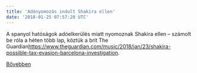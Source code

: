 ```yaml
---
title: 'Adónyomozás indult Shakira ellen'
date: '2018-01-25 07:57:20 UTC'
---
```


A spanyol hatóságok adóelkerülés miatt nyomoznak Shakira ellen – számolt be róla a héten több lap, köztük a brit The Guardian<https://www.theguardian.com/music/2018/jan/23/shakira-possible-tax-evasion-barcelona-investigation>.


[Bővebben](http://ift.tt/2FdehTd)
